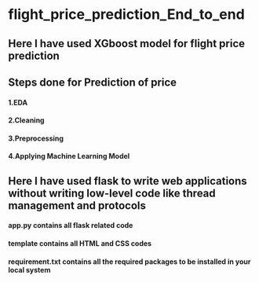# flight_price_prediction_End_to_end
## Here I have used XGboost model for flight price prediction 
## Steps done for Prediction of price
#### 1.EDA
#### 2.Cleaning
#### 3.Preprocessing
#### 4.Applying Machine Learning Model

## Here I have used flask to write web applications without writing low-level code like thread management and protocols

#### app.py contains all flask related code
#### template contains all HTML and CSS codes
#### requirement.txt contains all the required packages to be installed in your local system

